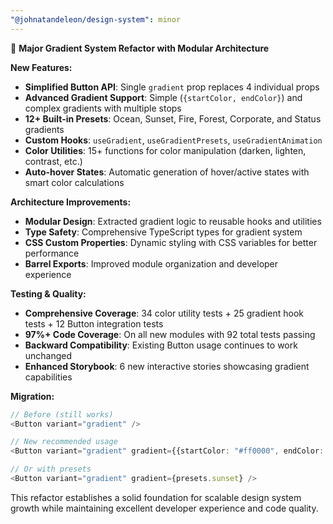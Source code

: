 ```yaml
---
"@johnatandeleon/design-system": minor
---
```


🚀 **Major Gradient System Refactor with Modular Architecture**

**New Features:**
- **Simplified Button API**: Single `gradient` prop replaces 4 individual props
- **Advanced Gradient Support**: Simple (`{startColor, endColor}`) and complex gradients with multiple stops
- **12+ Built-in Presets**: Ocean, Sunset, Fire, Forest, Corporate, and Status gradients
- **Custom Hooks**: `useGradient`, `useGradientPresets`, `useGradientAnimation`
- **Color Utilities**: 15+ functions for color manipulation (darken, lighten, contrast, etc.)
- **Auto-hover States**: Automatic generation of hover/active states with smart color calculations

**Architecture Improvements:**
- **Modular Design**: Extracted gradient logic to reusable hooks and utilities
- **Type Safety**: Comprehensive TypeScript types for gradient system
- **CSS Custom Properties**: Dynamic styling with CSS variables for better performance
- **Barrel Exports**: Improved module organization and developer experience

**Testing & Quality:**
- **Comprehensive Coverage**: 34 color utility tests + 25 gradient hook tests + 12 Button integration tests
- **97%+ Code Coverage**: On all new modules with 92 total tests passing
- **Backward Compatibility**: Existing Button usage continues to work unchanged
- **Enhanced Storybook**: 6 new interactive stories showcasing gradient capabilities

**Migration:**
```typescript
// Before (still works)
<Button variant="gradient" />

// New recommended usage
<Button variant="gradient" gradient={{startColor: "#ff0000", endColor: "#00ff00"}} />

// Or with presets
<Button variant="gradient" gradient={presets.sunset} />
```

This refactor establishes a solid foundation for scalable design system growth while maintaining excellent developer experience and code quality.

